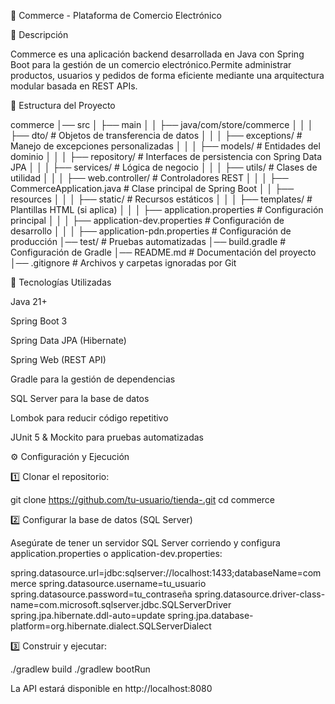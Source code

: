 🛒 Commerce - Plataforma de Comercio Electrónico

📌 Descripción

Commerce es una aplicación backend desarrollada en Java con Spring Boot para la gestión de un comercio electrónico.Permite administrar productos, usuarios y pedidos de forma eficiente mediante una arquitectura modular basada en REST APIs.


📂 Estructura del Proyecto

commerce
│── src
│   ├── main
│   │   ├── java/com/store/commerce
│   │   │   ├── dto/              # Objetos de transferencia de datos
│   │   │   ├── exceptions/       # Manejo de excepciones personalizadas
│   │   │   ├── models/           # Entidades del dominio
│   │   │   ├── repository/       # Interfaces de persistencia con Spring Data JPA
│   │   │   ├── services/         # Lógica de negocio
│   │   │   ├── utils/            # Clases de utilidad
│   │   │   ├── web.controller/   # Controladores REST
│   │   │   ├── CommerceApplication.java  # Clase principal de Spring Boot
│   │   ├── resources
│   │   │   ├── static/            # Recursos estáticos
│   │   │   ├── templates/         # Plantillas HTML (si aplica)
│   │   │   ├── application.properties  # Configuración principal
│   │   │   ├── application-dev.properties  # Configuración de desarrollo
│   │   │   ├── application-pdn.properties  # Configuración de producción
│── test/  # Pruebas automatizadas
│── build.gradle  # Configuración de Gradle
│── README.md  # Documentación del proyecto
│── .gitignore  # Archivos y carpetas ignoradas por Git


🚀 Tecnologías Utilizadas

Java 21+

Spring Boot 3

Spring Data JPA (Hibernate)

Spring Web (REST API)

Gradle para la gestión de dependencias

SQL Server para la base de datos

Lombok para reducir código repetitivo

JUnit 5 & Mockito para pruebas automatizadas

⚙️ Configuración y Ejecución

1️⃣ Clonar el repositorio:

git clone https://github.com/tu-usuario/tienda-.git
cd commerce

2️⃣ Configurar la base de datos (SQL Server)

Asegúrate de tener un servidor SQL Server corriendo y configura application.properties o application-dev.properties:

spring.datasource.url=jdbc:sqlserver://localhost:1433;databaseName=commerce
spring.datasource.username=tu_usuario
spring.datasource.password=tu_contraseña
spring.datasource.driver-class-name=com.microsoft.sqlserver.jdbc.SQLServerDriver
spring.jpa.hibernate.ddl-auto=update
spring.jpa.database-platform=org.hibernate.dialect.SQLServerDialect

3️⃣ Construir y ejecutar:

./gradlew build
./gradlew bootRun

La API estará disponible en http://localhost:8080

